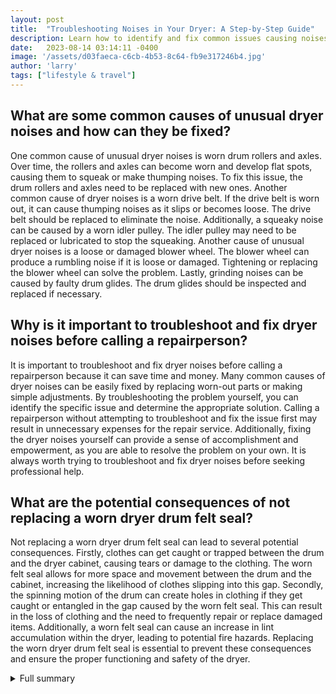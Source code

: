 ```yaml
---
layout: post
title:  "Troubleshooting Noises in Your Dryer: A Step-by-Step Guide"
description: Learn how to identify and fix common issues causing noises in your dryer with this step-by-step guide.
date:   2023-08-14 03:14:11 -0400
image: '/assets/d03faeca-c6cb-4b53-8c64-fb9e317246b4.jpg'
author: 'larry'
tags: ["lifestyle & travel"]
---
```


## What are some common causes of unusual dryer noises and how can they be fixed?
One common cause of unusual dryer noises is worn drum rollers and axles. Over time, the rollers and axles can become worn and develop flat spots, causing them to squeak or make thumping noises. To fix this issue, the drum rollers and axles need to be replaced with new ones. Another common cause of dryer noises is a worn drive belt. If the drive belt is worn out, it can cause thumping noises as it slips or becomes loose. The drive belt should be replaced to eliminate the noise. Additionally, a squeaky noise can be caused by a worn idler pulley. The idler pulley may need to be replaced or lubricated to stop the squeaking. Another cause of unusual dryer noises is a loose or damaged blower wheel. The blower wheel can produce a rumbling noise if it is loose or damaged. Tightening or replacing the blower wheel can solve the problem. Lastly, grinding noises can be caused by faulty drum glides. The drum glides should be inspected and replaced if necessary.

## Why is it important to troubleshoot and fix dryer noises before calling a repairperson?
It is important to troubleshoot and fix dryer noises before calling a repairperson because it can save time and money. Many common causes of dryer noises can be easily fixed by replacing worn-out parts or making simple adjustments. By troubleshooting the problem yourself, you can identify the specific issue and determine the appropriate solution. Calling a repairperson without attempting to troubleshoot and fix the issue first may result in unnecessary expenses for the repair service. Additionally, fixing the dryer noises yourself can provide a sense of accomplishment and empowerment, as you are able to resolve the problem on your own. It is always worth trying to troubleshoot and fix dryer noises before seeking professional help.

## What are the potential consequences of not replacing a worn dryer drum felt seal?
Not replacing a worn dryer drum felt seal can lead to several potential consequences. Firstly, clothes can get caught or trapped between the drum and the dryer cabinet, causing tears or damage to the clothing. The worn felt seal allows for more space and movement between the drum and the cabinet, increasing the likelihood of clothes slipping into this gap. Secondly, the spinning motion of the drum can create holes in clothing if they get caught or entangled in the gap caused by the worn felt seal. This can result in the loss of clothing and the need to frequently repair or replace damaged items. Additionally, a worn felt seal can cause an increase in lint accumulation within the dryer, leading to potential fire hazards. Replacing the worn dryer drum felt seal is essential to prevent these consequences and ensure the proper functioning and safety of the dryer.


<details>
        <summary>Full summary</summary>
<p>When your dryer starts making unusual noises, it's important to troubleshoot the problem before calling a repairperson. This article provides step-by-step instructions on how to identify and fix common issues causing noises in your dryer.</p>
<p>Main Source:</p>
<ul>
<li>Dryer begins squeaking or making clunking and thumping noises</li>
<li>Visual inspection to check for worn out parts</li>
<li>Check drum rollers, axles, idler pulley, drive belt, and seal</li>
<li>Order replacement parts with model number or visit a local shop</li>
<li>Consider replacing all rollers and axles at once</li>
<li>Call a repairperson if you're not comfortable making the repair</li>
</ul>
<p>Extra Sources:</p>
<ul>
<li>Dryer squeaking when running</li>
<li>Possible causes of dryer squeaking</li>
<li>Loose screws or squeaky bearings</li>
<li>Failing motor</li>
<li>Loose floor or subfloor causing the dryer to squeak</li>
<li>Unlevel floor or overloaded drum causing dryer to make loud noises</li>
<li>Metal duct squeaking against the machine or wall</li>
<li>Coins or other objects stuck in the lint trap</li>
<li>Roller wheels or bearings not lubricated properly</li>
<li>WD-40 can be used to grease up the wheels or legs</li>
<li>Small foreign objects in the dryer's drum or lint filter</li>
<li>Dryer belt worn out and needs replacement</li>
<li>Rubbing bar soap or spraying belt lubricator on worn-out belt can temporarily remedy the squeaking noise</li>
<li>Idler pulley may have lost traction and needs to be replaced</li>
<li>Drum glide bearings may be faulty and need replacement</li>
<li>Felt drum seal may be torn and require attention</li>
<li>Dryer's blower wheel may have come loose and need to be tightened or replaced</li>
<li>Baffles or lifters may be loose and require tightening or replacement</li>
<li>Dryer bearings and motor may need to be replaced</li>
<li>Appliance repair technician can diagnose the problem and offer potential solutions</li>
</ul>
<p>Troubleshooting guide for dryers making loud noises</p>
<ul>
<li>Dryer making squeaky noises</li>
<li>Check drum rollers and axles</li>
<li>Check idler pulley</li>
<li>Dryer making thumping noises</li>
<li>Check drive belt</li>
<li>Check drum rollers</li>
<li>Check drum seal</li>
<li>Dryer making grinding noises</li>
<li>Check drum glides, slides, or pad</li>
<li>Check drum bearing</li>
<li>Dryer making squealing noises</li>
<li>Check drum bearing</li>
<li>Check drive belt</li>
<li>Dryer making rumbling noises</li>
<li>Check blower wheel</li>
<li>Dryer making rattling noises</li>
<li>Check baffles or lifters</li>
<li>Dryer making multiple noises</li>
<li>Check drive motor</li>
</ul>
<p>Steps to remove the lint screen and open the top panel of the dryer</p>
<ul>
<li>Pull the lint screen out of the housing in the top panel of the dryer.</li>
<li>Use a Phillips screwdriver to remove the 2 screws that secure the lint screen housing to the top panel.</li>
<li>To release the clips that lock the top of the dryer in place, push a putty knife under the lid near the left and right edges of the front of the dryer.</li>
<li>Lift the top and prop it securely against the wall behind the dryer.</li>
</ul>
<p>Guide on why a dryer squeaks and how to fix it</p>
<ul>
<li>Dryer squeaking loudly is not normal wear and tear</li>
<li>Squeaking indicates that a part has worn out and needs repair</li>
<li>Possible causes of dryer squeaking: loose screws, squeaky bearings, failing motor</li>
<li>Identify location of squeak to determine malfunctioning part</li>
<li>Check if floor or subfloor underneath dryer is loose</li>
<li>Check if floor is level or drum is overloaded</li>
<li>Check if metal duct squeaks against machine or wall</li>
<li>Check lint trap for loose objects like coins</li>
<li>Check if roller wheels or bearings need lubrication</li>
<li>Check if dryer belt is worn out and needs replacement</li>
<li>Check if idler pulley is broken or loose</li>
<li>Check if drum glide bearings are faulty</li>
<li>Check if felt drum seal is torn</li>
<li>Check if blower wheel is loose or damaged</li>
<li>Check if baffles or lifters are loose</li>
<li>Check if dryer bearings and motor need replacement</li>
<li>Have a professional diagnose and repair the problem</li>
</ul>
<p>Common causes of unusual dryer noise and how to fix them</p>
<ul>
<li>Drum Rollers and Axles: Squeaky or Thumping Noise</li>
<li>Drive Belt: Thumping Noise</li>
<li>Idler Pulley: Squeaky Noise</li>
<li>Blower Wheel: Rumbling Noise</li>
<li>Drum Glides: Grinding Noise</li>
<li>Drum Bearing: Squealing/Grinding Noise</li>
<li>Drive Motor: Multiple Noises</li>
</ul>
<p>Steps to troubleshoot a dryer that won't stay on after replacing the belt</p>
<ul>
<li>Replaced broken belt</li>
<li>Belt set up incorrectly on idler and motor pulleys</li>
<li>Belt not textured side facing inward against drum</li>
<li>Dryer still not staying on after making adjustments</li>
<li>Motor likely the culprit</li>
<li>Need to buy a new dryer</li>
</ul>
<p>Article about the importance of replacing a worn dryer drum felt seal</p>
<ul>
<li>Finding tears in clothes after removing them from the dryer</li>
<li>Felt drum seal on dryer is worn</li>
<li>Need to replace the worn felt drum seal</li>
<li>Clothes slipping between drum and dryer cabinet</li>
<li>Dryer drum spinning and causing holes in clothing</li>
<li>Installing a new dryer drum felt seal</li>
<li>Extending the life of the dryer</li>
<li>Preventing damage to clothes</li>
</ul>
</details>